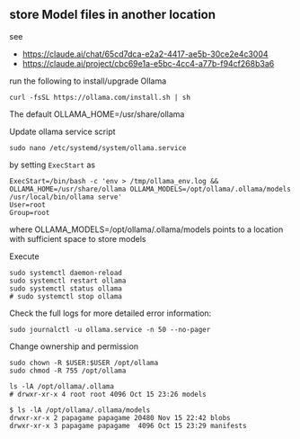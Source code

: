 
## store Model files in another location

see 
- https://claude.ai/chat/65cd7dca-e2a2-4417-ae5b-30ce2e4c3004
- https://claude.ai/project/cbc69e1a-e5bc-4cc4-a77b-f94cf268b3a6


run the following to install/upgrade Ollama
```
curl -fsSL https://ollama.com/install.sh | sh
```
The default OLLAMA_HOME=/usr/share/ollama

Update ollama service script
```
sudo nano /etc/systemd/system/ollama.service
```
by setting `ExecStart` as 
```
ExecStart=/bin/bash -c 'env > /tmp/ollama_env.log && OLLAMA_HOME=/usr/share/ollama OLLAMA_MODELS=/opt/ollama/.ollama/models /usr/local/bin/ollama serve'
User=root
Group=root
```

where OLLAMA_MODELS=/opt/ollama/.ollama/models
points to a location with sufficient space to store models

Execute
```
sudo systemctl daemon-reload
sudo systemctl restart ollama
sudo systemctl status ollama
# sudo systemctl stop ollama
```

Check the full logs for more detailed error information:
```
sudo journalctl -u ollama.service -n 50 --no-pager
```

Change ownership and permission
```
sudo chown -R $USER:$USER /opt/ollama
sudo chmod -R 755 /opt/ollama

ls -lA /opt/ollama/.ollama
# drwxr-xr-x 4 root root 4096 Oct 15 23:26 models

$ ls -lA /opt/ollama/.ollama/models
drwxr-xr-x 2 papagame papagame 20480 Nov 15 22:42 blobs
drwxr-xr-x 3 papagame papagame  4096 Oct 15 23:29 manifests

```

